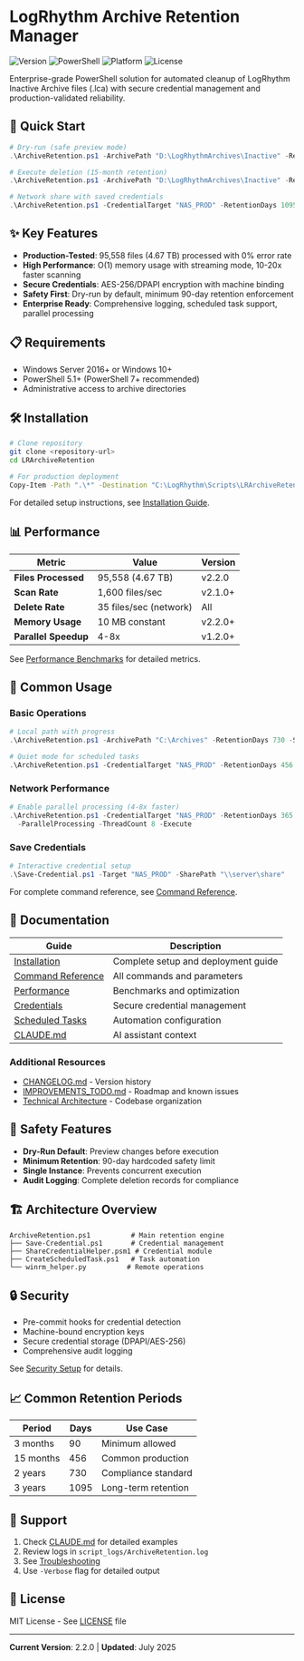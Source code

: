# LogRhythm Archive Retention Manager

![Version](https://img.shields.io/badge/version-2.2.0-blue.svg)
![PowerShell](https://img.shields.io/badge/powershell-5.1%2B-blue.svg)
![Platform](https://img.shields.io/badge/platform-windows-lightgrey.svg)
![License](https://img.shields.io/badge/license-MIT-green.svg)

Enterprise-grade PowerShell solution for automated cleanup of LogRhythm Inactive Archive files (.lca) with secure credential management and production-validated reliability.

## 🚀 Quick Start

```powershell
# Dry-run (safe preview mode)
.\ArchiveRetention.ps1 -ArchivePath "D:\LogRhythmArchives\Inactive" -RetentionDays 456

# Execute deletion (15-month retention)
.\ArchiveRetention.ps1 -ArchivePath "D:\LogRhythmArchives\Inactive" -RetentionDays 456 -Execute

# Network share with saved credentials
.\ArchiveRetention.ps1 -CredentialTarget "NAS_PROD" -RetentionDays 1095 -Execute
```

## ✨ Key Features

- **Production-Tested**: 95,558 files (4.67 TB) processed with 0% error rate
- **High Performance**: O(1) memory usage with streaming mode, 10-20x faster scanning
- **Secure Credentials**: AES-256/DPAPI encryption with machine binding
- **Safety First**: Dry-run by default, minimum 90-day retention enforcement
- **Enterprise Ready**: Comprehensive logging, scheduled task support, parallel processing

## 📋 Requirements

- Windows Server 2016+ or Windows 10+
- PowerShell 5.1+ (PowerShell 7+ recommended)
- Administrative access to archive directories

## 🛠️ Installation

```bash
# Clone repository
git clone <repository-url>
cd LRArchiveRetention

# For production deployment
Copy-Item -Path ".\*" -Destination "C:\LogRhythm\Scripts\LRArchiveRetention\" -Recurse
```

For detailed setup instructions, see [Installation Guide](docs/installation.md).

## 📊 Performance

| Metric | Value | Version |
|--------|-------|---------|
| **Files Processed** | 95,558 (4.67 TB) | v2.2.0 |
| **Scan Rate** | 1,600 files/sec | v2.1.0+ |
| **Delete Rate** | 35 files/sec (network) | All |
| **Memory Usage** | 10 MB constant | v2.2.0+ |
| **Parallel Speedup** | 4-8x | v1.2.0+ |

See [Performance Benchmarks](docs/performance-benchmarks.md) for detailed metrics.

## 🔧 Common Usage

### Basic Operations

```powershell
# Local path with progress
.\ArchiveRetention.ps1 -ArchivePath "C:\Archives" -RetentionDays 730 -ShowDeleteProgress

# Quiet mode for scheduled tasks
.\ArchiveRetention.ps1 -CredentialTarget "NAS_PROD" -RetentionDays 456 -QuietMode -Execute
```

### Network Performance

```powershell
# Enable parallel processing (4-8x faster)
.\ArchiveRetention.ps1 -CredentialTarget "NAS_PROD" -RetentionDays 365 `
  -ParallelProcessing -ThreadCount 8 -Execute
```

### Save Credentials

```powershell
# Interactive credential setup
.\Save-Credential.ps1 -Target "NAS_PROD" -SharePath "\\server\share"
```

For complete command reference, see [Command Reference](docs/command-reference.md).

## 📖 Documentation

| Guide | Description |
|-------|-------------|
| [Installation](docs/installation.md) | Complete setup and deployment guide |
| [Command Reference](docs/command-reference.md) | All commands and parameters |
| [Performance](docs/performance-benchmarks.md) | Benchmarks and optimization |
| [Credentials](docs/credentials.md) | Secure credential management |
| [Scheduled Tasks](docs/scheduled-task-setup.md) | Automation configuration |
| [CLAUDE.md](CLAUDE.md) | AI assistant context |

### Additional Resources

- [CHANGELOG.md](CHANGELOG.md) - Version history
- [IMPROVEMENTS_TODO.md](IMPROVEMENTS_TODO.md) - Roadmap and known issues
- [Technical Architecture](docs/PROJECT_STRUCTURE.md) - Codebase organization

## 🚨 Safety Features

- **Dry-Run Default**: Preview changes before execution
- **Minimum Retention**: 90-day hardcoded safety limit
- **Single Instance**: Prevents concurrent execution
- **Audit Logging**: Complete deletion records for compliance

## 🏗️ Architecture Overview

```
ArchiveRetention.ps1          # Main retention engine
├── Save-Credential.ps1       # Credential management
├── ShareCredentialHelper.psm1 # Credential module
├── CreateScheduledTask.ps1   # Task automation
└── winrm_helper.py          # Remote operations
```

## 🔒 Security

- Pre-commit hooks for credential detection
- Machine-bound encryption keys
- Secure credential storage (DPAPI/AES-256)
- Comprehensive audit logging

See [Security Setup](docs/pre-commit-security-setup.md) for details.

## 📈 Common Retention Periods

| Period | Days | Use Case |
|--------|------|----------|
| 3 months | 90 | Minimum allowed |
| 15 months | 456 | Common production |
| 2 years | 730 | Compliance standard |
| 3 years | 1095 | Long-term retention |

## 🤝 Support

1. Check [CLAUDE.md](CLAUDE.md) for detailed examples
2. Review logs in `script_logs/ArchiveRetention.log`
3. See [Troubleshooting](docs/installation.md#troubleshooting)
4. Use `-Verbose` flag for detailed output

## 📜 License

MIT License - See [LICENSE](LICENSE) file

---

**Current Version**: 2.2.0 | **Updated**: July 2025